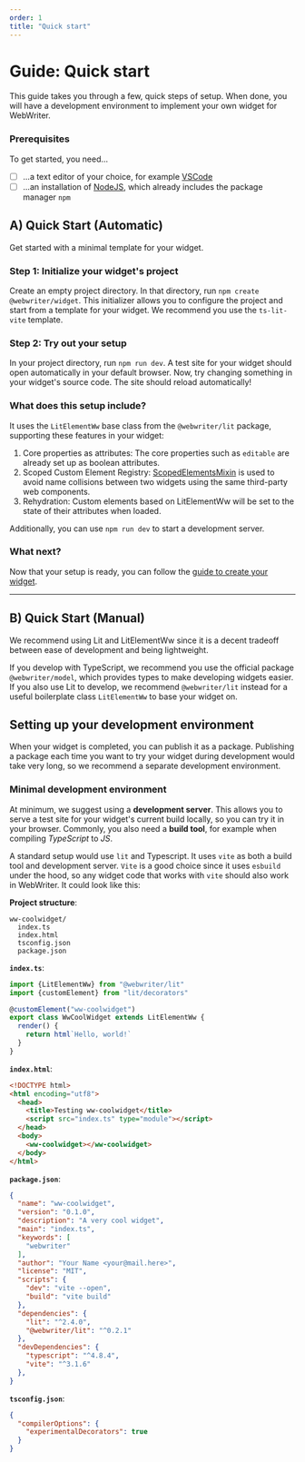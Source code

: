 ```yaml
---
order: 1
title: "Quick start"
---
```

# Guide: Quick start

This guide takes you through a few, quick steps of setup. When done, you will have a development environment to implement your own widget for WebWriter.

### Prerequisites
To get started, you need...
- [ ] ...a text editor of your choice, for example [VSCode](https://code.visualstudio.com/)
- [ ] ...an installation of [NodeJS](https://nodejs.org/), which already includes the package manager `npm`

## A) Quick Start (Automatic)
Get started with a minimal template for your widget. 

### Step 1: Initialize your widget's project
Create an empty project directory. In that directory, run `npm create @webwriter/widget`. This initializer allows you to configure the project and start from a template for your widget. We recommend you use the `ts-lit-vite` template.

### Step 2: Try out your setup
In your project directory, run `npm run dev`. A test site for your widget should open automatically in your default browser. Now, try changing something in your widget's source code. The site should reload automatically!

### What does this setup include?
It uses the `LitElementWw` base class from the `@webwriter/lit` package, supporting these features in your widget:
1. Core properties as attributes: The core properties such as `editable` are already set up as boolean attributes.
2. Scoped Custom Element Registry: [ScopedElementsMixin](https://open-wc.org/docs/development/scoped-elements/) is used to avoid name collisions between two widgets using the same third-party web components.
3. Rehydration: Custom elements based on LitElementWw will be set to the state of their attributes when loaded.

Additionally, you can use `npm run dev` to start a development server. 

### What next?
Now that your setup is ready, you can follow the [guide to create your widget](./creatingwidgets.md).

---

## B) Quick Start (Manual)
We recommend using Lit and LitElementWw since it is a decent tradeoff between ease of development and being lightweight.

If you develop with TypeScript, we recommend you use the official package `@webwriter/model`, which provides types to make developing widgets easier. If you also use Lit to develop, we recommend `@webwriter/lit` instead for a useful boilerplate class `LitElementWw` to base your widget on.

## Setting up your development environment
When your widget is completed, you can publish it as a package. Publishing a package each time you want to try your widget during development would take very long, so we recommend a separate development environment.

### Minimal development environment
At minimum, we suggest using a **development server**. This allows you to serve a test site for your widget's current build locally, so you can try it in your browser. Commonly, you also need a **build tool**, for example when compiling *TypeScript* to *JS*. 

A standard setup would use `lit` and Typescript. It uses `vite` as both a build tool and development server. `Vite` is a good choice since it uses `esbuild` under the hood, so any widget code that works with `vite` should also work in WebWriter. It could look like this:

**Project structure**:
```
ww-coolwidget/
  index.ts
  index.html
  tsconfig.json
  package.json
```

**`index.ts`**:
```typescript
import {LitElementWw} from "@webwriter/lit"
import {customElement} from "lit/decorators"

@customElement("ww-coolwidget")
export class WwCoolWidget extends LitElementWw {
  render() {
    return html`Hello, world!`
  }
}

```

**`index.html`**:
```html
<!DOCTYPE html>
<html encoding="utf8">
  <head>
    <title>Testing ww-coolwidget</title>
    <script src="index.ts" type="module"></script>
  </head>
  <body>
    <ww-coolwidget></ww-coolwidget>
  </body>
</html>
```

**`package.json`**:
```json
{
  "name": "ww-coolwidget",
  "version": "0.1.0",
  "description": "A very cool widget",
  "main": "index.ts",
  "keywords": [
    "webwriter"
  ],
  "author": "Your Name <your@mail.here>",
  "license": "MIT",
  "scripts": {
    "dev": "vite --open",
    "build": "vite build"
  },
  "dependencies": {
    "lit": "^2.4.0",
    "@webwriter/lit": "^0.2.1"
  },
  "devDependencies": {
    "typescript": "^4.8.4",
    "vite": "^3.1.6"
  },
}
```

**`tsconfig.json`**:
```json
{
  "compilerOptions": {
    "experimentalDecorators": true
  }
}
```